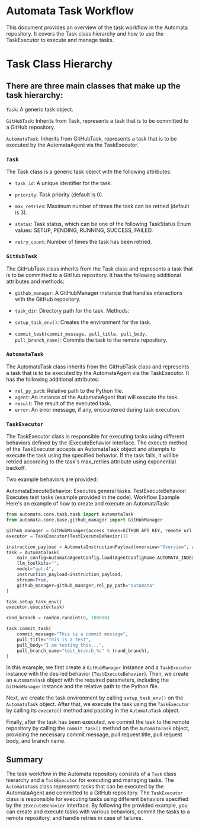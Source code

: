 # Automata Task Workflow

This document provides an overview of the task workflow in the Automata repository. It covers the Task class hierarchy and how to use the TaskExecutor to execute and manage tasks.

# Task Class Hierarchy

## There are three main classes that make up the task hierarchy:

`Task`: A generic task object.

`GitHubTask`: Inherits from Task, represents a task that is to be committed to a GitHub repository.

`AutomataTask`: Inherits from GitHubTask, represents a task that is to be executed by the AutomataAgent via the TaskExecutor.

### `Task`

The Task class is a generic task object with the following attributes:

- `task_id`: A unique identifier for the task.

- `priority`: Task priority (default is 0).

- `max_retries`: Maximum number of times the task can be retried (default is 3).

- `status`: Task status, which can be one of the following TaskStatus Enum values: SETUP, PENDING, RUNNING, SUCCESS, FAILED.

- `retry_count`: Number of times the task has been retried.

### `GitHubTask`

The GitHubTask class inherits from the Task class and represents a task that is to be committed to a GitHub repository. It has the following additional attributes and methods:

- `github_manager`: A GitHubManager instance that handles interactions with the GitHub repository.
- `task_dir`: Directory path for the task.
  Methods:

- `setup_task_env()`: Creates the environment for the task.
- `commit_task(commit_message, pull_title, pull_body, pull_branch_name)`: Commits the task to the remote repository.

### `AutomataTask`

The AutomataTask class inherits from the GitHubTask class and represents a task that is to be executed by the AutomataAgent via the TaskExecutor. It has the following additional attributes:

- `rel_py_path`: Relative path to the Python file.
- `agent`: An instance of the AutomataAgent that will execute the task.
- `result`: The result of the executed task.
- `error`: An error message, if any, encountered during task execution.

### `TaskExecutor`

The TaskExecutor class is responsible for executing tasks using different behaviors defined by the IExecuteBehavior interface. The execute method of the TaskExecutor accepts an AutomataTask object and attempts to execute the task using the specified behavior. If the task fails, it will be retried according to the task's max_retries attribute using exponential backoff.

Two example behaviors are provided:

AutomataExecuteBehavior: Executes general tasks.
TestExecuteBehavior: Executes test tasks (example provided in the code).
Workflow Example
Here's an example of how to create and execute an AutomataTask:

```python
from automata.core.task.task import AutomataTask
from automata.core.base.github_manager import GitHubManager

github_manager = GitHubManager(access_token=GITHUB_API_KEY, remote_url = DEFAULT_REMOTE_URL)
executor = TaskExecutor(TestExecuteBehavior())

instruction_payload = AutomataInstructionPayload(overview="Overview", agents_message="Message")
task = AutomataTask(
    main_config=AutomataAgentConfig.load(AgentConfigName.AUTOMATA_INDEXER_DEV),
    llm_toolkits="",
    model="gpt-4",
    instruction_payload=instruction_payload,
    stream=True,
    github_manager=github_manager,rel_py_path="automata"
)

task.setup_task_env()
executor.execute(task)

rand_branch = random.randint(0, 100000)

task.commit_task(
    commit_message="This is a commit message",
    pull_title="This is a test",
    pull_body="I am testing this...",
    pull_branch_name="test_branch_%s" % (rand_branch),
)

```

In this example, we first create a `GitHubManager` instance and a `TaskExecutor` instance with the desired behavior (`TestExecuteBehavior`). Then, we create an `AutomataTask` object with the required parameters, including the `GitHubManager` instance and the relative path to the Python file.

Next, we create the task environment by calling `setup_task_env()` on the `AutomataTask` object. After that, we execute the task using the `TaskExecutor` by calling its `execute()` method and passing in the `AutomataTask` object.

Finally, after the task has been executed, we commit the task to the remote repository by calling the `commit_task()` method on the `AutomataTask` object, providing the necessary commit message, pull request title, pull request body, and branch name.

## Summary

The task workflow in the Automata repository consists of a `Task` class hierarchy and a `TaskExecutor` for executing and managing tasks. The `AutomataTask` class represents tasks that can be executed by the AutomataAgent and committed to a GitHub repository. The `TaskExecutor` class is responsible for executing tasks using different behaviors specified by the `IExecuteBehavior` interface. By following the provided example, you can create and execute tasks with various behaviors, commit the tasks to a remote repository, and handle retries in case of failures.

